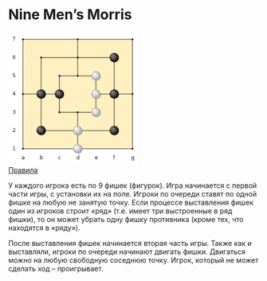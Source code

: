 # Nine Men’s Morris

![nmm-01.png](img/nmm-01.png)  
[Правила](https://archive.akopyan.ru/page.php?id=3603)

У каждого игрока есть по 9 фишек (фигурок). Игра начинается с первой части игры, с установки их на поле. Игроки по
очереди ставят по одной фишке на любую не занятую точку. Если процессе выставления фишек один из игроков строит «ряд»
(т.е. имеет три выстроенные в ряд фишки), то он может убрать одну фишку противника
(кроме тех, что находятся в «ряду»).

После выставления фишек начинается вторая часть игры. Также как и выставляли, игроки по очереди начинают двигать фишки.
Двигаться можно на любую свободную соседнюю точку. Игрок, который не может сделать ход – проигрывает.  



